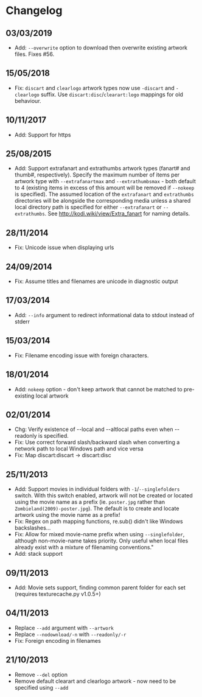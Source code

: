 # Changelog

## 03/03/2019
* Add: `--overwrite` option to download then overwrite existing artwork files. Fixes #56.

## 15/05/2018
* Fix: `discart` and `clearlogo` artwork types now use `-discart` and `-clearlogo` suffix. Use `discart:disc`/`clearart:logo` mappings for old behaviour.

## 10/11/2017
* Add: Support for https

## 25/08/2015
* Add: Support extrafanart and extrathumbs artwork types (fanart# and thumb#, respectively). Specify the maximum number of items per artwork type with `--extrafanartmax` and `--extrathumbsmax` - both default to 4 (existing items in excess of this amount will be removed if `--nokeep` is specified). The assumed location of the `extrafanart` and `extrathumbs` directories will be alongside the corresponding media unless a shared local directory path is specified for either `--extrafanart` or `--extrathumbs`. See http://kodi.wiki/view/Extra_fanart for naming details.

## 28/11/2014
* Fix: Unicode issue when displaying urls

## 24/09/2014
* Fix: Assume titles and filenames are unicode in diagnostic output

## 17/03/2014
* Add: `--info` argument to redirect informational data to stdout instead of stderr

## 15/03/2014
* Fix: Filename encoding issue with foreign characters.

## 18/01/2014
* Add: `nokeep` option - don't keep artwork that cannot be matched to pre-existing local artwork

## 02/01/2014
* Chg: Verify existence of --local and --altlocal paths even when --readonly is specified.
* Fix: Use correct forward slash/backward slash when converting a network path to local Windows path and vice versa
* Fix: Map discart:discart -> discart:disc

## 25/11/2013
* Add: Support movies in individual folders with `-1`/`--singlefolders` switch. With this switch enabled, artwork will not be created or located using the movie name as a prefix (ie. `poster.jpg` rather than `Zombieland(2009)-poster.jpg`). The default is to create and locate artwork using the movie name as a prefix!
* Fix: Regex on path mapping functions, re.sub() didn't like Windows backslashes...
* Fix: Allow for mixed movie-name prefix when using `--singlefolder`, although non-movie-name takes priority. Only useful when local files already exist with a mixture of filenaming conventions."
* Add: stack support

## 09/11/2013
* Add: Movie sets support, finding common parent folder for each set (requires texturecache.py v1.0.5+)

## 04/11/2013
* Replace `--add` argument with `--artwork`
* Replace `--nodownload/-n` with `--readonly/-r`
* Fix: Foreign encoding in filenames

## 21/10/2013
* Remove `--del` option
* Remove default clearart and clearlogo artwork - now need to be specified using `--add`
